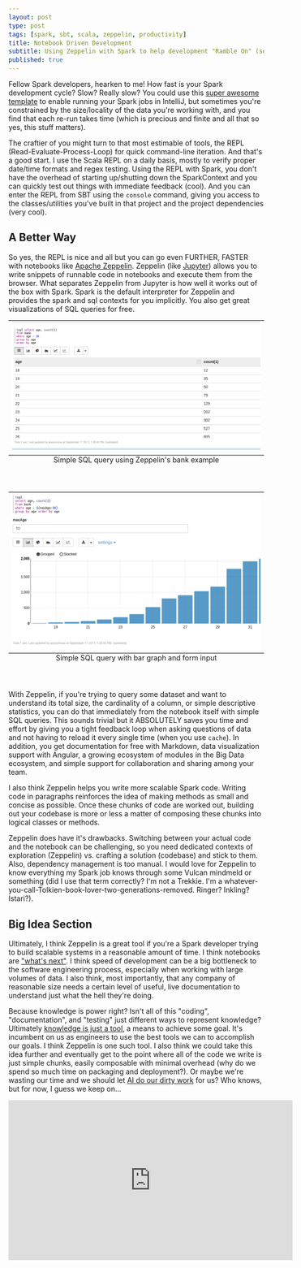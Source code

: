```yaml
---
layout: post
type: post
tags: [spark, sbt, scala, zeppelin, productivity]
title: Notebook Driven Development
subtitle: Using Zeppelin with Spark to help development "Ramble On" (see what I did there?) 
published: true
---
```


Fellow Spark developers, hearken to me!  How fast is your Spark development cycle?  Slow?  Really slow?  You could use this [super awesome template](http://www.josephpconley.com/2017/10/12/spark-template.html) to enable running your Spark jobs in IntelliJ, but sometimes you're constrained by the size/locality of the data you're working with, and you find that each re-run takes time (which is precious and finite and all that so yes, this stuff matters).

The craftier of you might turn to that most estimable of tools, the REPL (Read-Evaluate-Process-Loop) for quick command-line iteration.  And that's a good start.  I use the Scala REPL on a daily basis, mostly to verify proper date/time formats and regex testing.  Using the REPL with Spark, you don't have the overhead of starting up/shutting down the SparkContext and you can quickly test out things with immediate feedback (cool).  And you can enter the REPL from SBT using the `console` command, giving you access to the classes/utilities you've built in that project and the project dependencies (very cool).

## A Better Way

So yes, the REPL is nice and all but you can go even FURTHER, FASTER with notebooks like [Apache Zeppelin](https://zeppelin.apache.org/).  Zeppelin (like [Jupyter](http://jupyter.org/)) allows you to write snippets of runnable code in notebooks and execute them from the browser.  What separates Zeppelin from Jupyter is how well it works out of the box with Spark.  Spark is the default interpreter for Zeppelin and provides the spark and sql contexts for you implicitly.  You also get great visualizations of SQL queries for free.

<table class="image">
	<caption align="bottom">Simple SQL query using Zeppelin's bank example</caption>
	<tr><td><img src="/assets/zeppelin-sql.png" alt="Simple SQL query using Zeppelin's bank example"/></td></tr>
</table>

<br>

<table class="image">
	<caption align="bottom">Simple SQL query with bar graph and form input</caption>
	<tr><td><img src="/assets/zeppelin-bar.png" alt="Simple SQL query with bar graph"/></td></tr>
</table>

<br>

With Zeppelin, if you're trying to query some dataset and want to understand its total size, the cardinality of a column, or simple descriptive statistics, you can do that immediately from the notebook itself with simple SQL queries.  This sounds trivial but it ABSOLUTELY saves you time and effort by giving you a tight feedback loop when asking questions of data and not having to reload it every single time (when you use `cache`).  In addition, you get documentation for free with Markdown, data visualization support with Angular, a growing ecosystem of modules in the Big Data ecosystem, and simple support for collaboration and sharing among your team.

I also think Zeppelin helps you write more scalable Spark code.  Writing code in paragraphs reinforces the idea of making methods as small and concise as possible.  Once these chunks of code are worked out, building out your codebase is more or less a matter of composing these chunks into logical classes or methods.

Zeppelin does have it's drawbacks.  Switching between your actual code and the notebook can be challenging, so you need dedicated contexts of exploration (Zeppelin) vs. crafting a solution (codebase) and stick to them.  Also, dependency management is too manual.  I would love for Zeppelin to know everything my Spark job knows through some Vulcan mindmeld or something (did I use that term correctly?  I'm not a Trekkie.  I'm a whatever-you-call-Tolkien-book-lover-two-generations-removed.  Ringer?  Inkling?  Istari?).

## Big Idea Section

Ultimately, I think Zeppelin is a great tool if you're a Spark developer trying to build scalable systems in a reasonable amount of time.  I think notebooks are ["what's next"](https://www.youtube.com/watch?v=oHGK96-WixU).  I think speed of development can be a big bottleneck to the software engineering process, especially when working with large volumes of data.  I also think, most importantly, that any company of reasonable size needs a certain level of useful, live documentation to understand just what the hell they're doing.

Because knowledge is power right?  Isn't all of this "coding", "documentation", and "testing" just different ways to represent knowledge?  Ultimately [knowledge is just a tool](http://www.lifeissues.net/writers/gro/gro_056heidegger.html), a means to achieve some goal.  It's incumbent on us as engineers to use the best tools we can to accomplish our goals.  I think Zeppelin is one such tool.  I also think we could take this idea further and eventually get to the point where all of the code we write is just simple chunks, easily composable with minimal overhead (why do we spend so much time on packaging and deployment?).  Or maybe we're wasting our time and we should let [AI do our dirty work](https://www.oreilly.com/ideas/artificial-intelligence-in-the-software-engineering-workflow) for us?  Who knows, but for now, I guess we keep on...

   
<iframe width="560" height="315" src="https://www.youtube.com/embed/_h9MxNn8P7w?rel=0" frameborder="0" allowfullscreen></iframe>

<br>